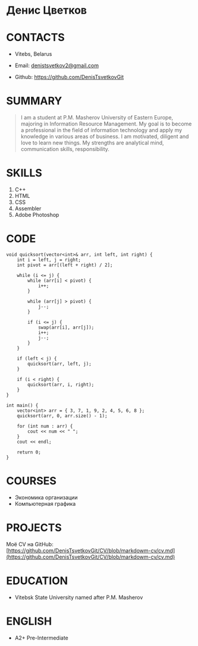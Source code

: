# Денис Цветков
# CONTACTS
- Vitebs, Belarus

- Email: denistsvetkov2@gmail.com

- Github: https://github.com/DenisTsvetkovGit

# SUMMARY
> I am a student at P.M. Masherov University of Eastern Europe, majoring in Information Resource Management. My goal is to become a professional in the field of information technology and apply my knowledge in various areas of business. I am motivated, diligent and love to learn new things. My strengths are analytical mind, communication skills, responsibility.
# SKILLS

1. С++
2. HTML
3. CSS
4. Assembler
5. Adobe Photoshop

# CODE
```
void quicksort(vector<int>& arr, int left, int right) {
    int i = left, j = right;
    int pivot = arr[(left + right) / 2];

    while (i <= j) {
        while (arr[i] < pivot) {
            i++;
        }

        while (arr[j] > pivot) {
            j--;
        }

        if (i <= j) {
            swap(arr[i], arr[j]);
            i++;
            j--;
        }
    }

    if (left < j) {
        quicksort(arr, left, j);
    }

    if (i < right) {
        quicksort(arr, i, right);
    }
}

int main() {
    vector<int> arr = { 3, 7, 1, 9, 2, 4, 5, 6, 8 };
    quicksort(arr, 0, arr.size() - 1);

    for (int num : arr) {
        cout << num << " ";
    }
    cout << endl;

    return 0;
}
```

# COURSES
+ Экономика организации
+ Компьютерная графика

# PROJECTS

Моё СV на GitHub: [https://github.com/DenisTsvetkovGit/CV/blob/markdowm-cv/cv.md](https://github.com/DenisTsvetkovGit/CV/blob/markdowm-cv/cv.md)

# EDUCATION

* Vitebsk State University named after P.M. Masherov

# ENGLISH

* A2+ Pre-Intermediate


